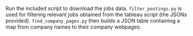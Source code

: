Run the included script to download the jobs data. `filter_postings.py` is used for filtering relevant jobs obtained from the tableau script (the JSONs provided). `find_company_pages.py` then builds a JSON table containing a map from company names to their company webpages.